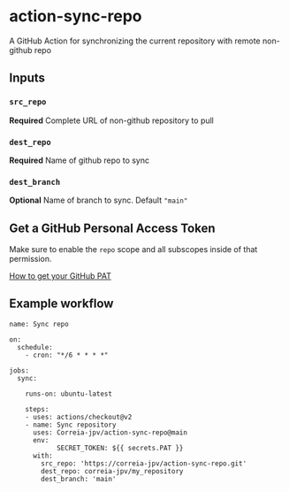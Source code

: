 # action-sync-repo
A GitHub Action for synchronizing the current repository with remote non-github repo

## Inputs
### `src_repo`
**Required** Complete URL of non-github repository to pull

### `dest_repo`
**Required** Name of github repo to sync

### `dest_branch`
**Optional** Name of branch to sync. Default `"main"`

## Get a GitHub Personal Access Token

Make sure to enable the `repo` scope and all subscopes inside of that permission.

[How to get your GitHub PAT](https://help.github.com/en/github/authenticating-to-github/creating-a-personal-access-token-for-the-command-line)

## Example workflow
```
name: Sync repo

on:
  schedule:
    - cron: "*/6 * * * *"

jobs:
  sync:

    runs-on: ubuntu-latest

    steps:
    - uses: actions/checkout@v2
    - name: Sync repository
      uses: Correia-jpv/action-sync-repo@main
      env:
            SECRET_TOKEN: ${{ secrets.PAT }}
      with:
        src_repo: 'https://correia-jpv/action-sync-repo.git'
        dest_repo: correia-jpv/my_repository
        dest_branch: 'main'

```
